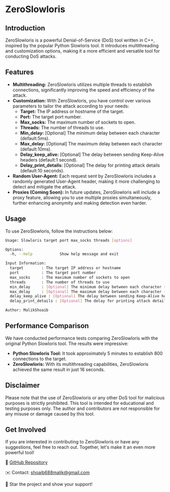 # ZeroSlowloris

## Introduction

ZeroSlowloris is a powerful Denial-of-Service (DoS) tool written in C++, inspired by the popular Python Slowloris tool. It introduces multithreading and customization options, making it a more efficient and versatile tool for conducting DoS attacks.

## Features

* **Multithreading:** ZeroSlowloris utilizes multiple threads to establish connections, significantly improving the speed and efficiency of the attack.
* **Customization:** With ZeroSlowloris, you have control over various parameters to tailor the attack according to your needs:
    * **Target:** The IP address or hostname of the target.
    * **Port:** The target port number.
    * **Max_socks:** The maximum number of sockets to open.
    * **Threads:** The number of threads to use.
    * **Min_delay:** [Optional] The minimum delay between each character (default:5ms).
    * **Max_delay:** [Optional] The maximum delay between each character (default:10ms).
    * **Delay_keep_alive:** [Optional] The delay between sending Keep-Alive headers (default:1 second).
    * **Delay_print_details:** [Optional] The delay for printing attack details (default:10 seconds).
* **Random User-Agent:** Each request sent by ZeroSlowloris includes a randomly generated User-Agent header, making it more challenging to detect and mitigate the attack.
* **Proxies (Coming Soon):** In future updates, ZeroSlowloris will include a proxy feature, allowing you to use multiple proxies simultaneously, further enhancing anonymity and making detection even harder.

## Usage

To use ZeroSlowloris, follow the instructions below:

```bash
Usage: Slowloris target port max_socks threads [options]

Options:
  -h, --help            Show help message and exit

Input Information:
  target        : The target IP address or hostname
  port          : The target port number
  max_socks     : The maximum number of sockets to open
  threads       : The number of threads to use
  min_delay     : [Optional] The minimum delay between each character (default:5ms)
  max_delay     : [Optional] The maximum delay between each character (default:10ms)
  delay_keep_alive : [Optional] The delay between sending Keep-Alive headers (default:1 second)
  delay_print_details : [Optional] The delay for printing attack details (default:10 seconds)

Author: MalikShoaib
```

## Performance Comparison

We have conducted performance tests comparing ZeroSlowloris with the original Python Slowloris tool. The results were impressive:

* **Python Slowloris Tool:** It took approximately 5 minutes to establish 800 connections to the target.
* **ZeroSlowloris:** With its multithreading capabilities, ZeroSlowloris achieved the same result in just 16 seconds.

## Disclaimer

Please note that the use of ZeroSlowloris or any other DoS tool for malicious purposes is strictly prohibited. This tool is intended for educational and testing purposes only. The author and contributors are not responsible for any misuse or damage caused by this tool.

## Get Involved

If you are interested in contributing to ZeroSlowloris or have any suggestions, feel free to reach out. Together, let's make it an even more powerful tool!

🔗 [GitHub Repository](https://github.com/MalikShoaib678/Zero-Slowloris)

✉️ Contact: [shoaib688malik@gmail.com](mailto:shoaib688malik@gmail.com)

🌟 Star the project and show your support!
